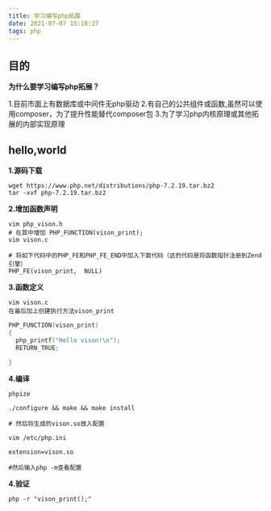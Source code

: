 ```yaml
---
title: 学习编写php拓展
date: 2021-07-07 15:10:27
tags: php
---
```


## 目的

**为什么要学习编写php拓展？**

1.目前市面上有数据库或中间件无php驱动
2.有自己的公共组件或函数,虽然可以使用composer，为了提升性能替代composer包
3.为了学习php内核原理或其他拓展的内部实现原理


## hello,world


**1.源码下载**

```shell
wget https://www.php.net/distributions/php-7.2.19.tar.bz2
tar -xvf php-7.2.19.tar.bz2
```


**2.增加函数声明**


```shell
vim php_vison.h
# 在其中增加 PHP_FUNCTION(vison_print);
vim vison.c

# 将如下代码中的PHP_FE和PHP_FE_END中加入下面代码（这的代码是将函数指针注册到Zend引擎）
PHP_FE(vison_print,  NULL)

```


**3.函数定义**

```shell
vim vison.c
在最后加上创建执行方法vison_print
```

```c
PHP_FUNCTION(vison_print)
{
  php_printf("Hello vison!\n");
  RETURN_TRUE;

}
```


**4.编译**

```
phpize

./configure && make && make install

# 然后将生成的vison.so放入配置

vim /etc/php.ini

extension=vison.so

#然后输入php -m查看配置

```


**4.验证**

```shell
php -r "vison_print();"
```



